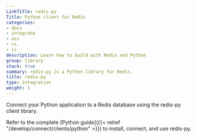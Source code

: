 ```yaml
---
LinkTitle: redis-py
Title: Python client for Redis
categories:
- docs
- integrate
- oss
- rs
- rc
description: Learn how to build with Redis and Python
group: library
stack: true
summary: redis-py is a Python library for Redis.
title: redis-py
type: integration
weight: 1
---
```


Connect your Python application to a Redis database using the redis-py client library. 

Refer to the complete [Python guide]({{< relref "/develop/connect/clients/python" >}}) to install, connect, and use redis-py.
